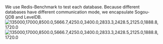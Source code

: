 We use Redis-Benchmark to test each database. Because different databases have different communication mode, we encapsulate Sogou-QDB and LevelDB.
![135000,17000,8500.0,5666.7,4250.0,3400.0,2833.3,2428.5,2125.0,1888.8,1720.0](/testing/leveldb-dezhoukv.png "10000随机KEY下LevelDB与DezhouKV性能对比")
![135000,17000,8500.0,5666.7,4250.0,3400.0,2833.3,2428.5,2125.0,1888.8,1720.0](/testing/dezhoukv1-4.png "DezhouKV1后端进程与4后端进程对比")